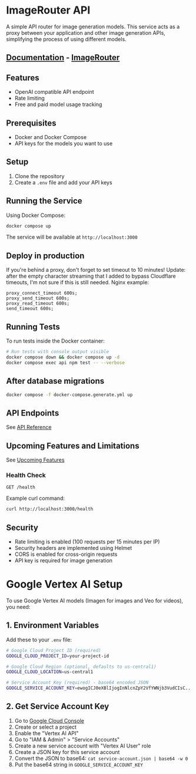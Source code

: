 # ImageRouter API

A simple API router for image generation models. This service acts as a proxy between your application and other image generation APIs, simplifying the process of using different models.

## [Documentation](https://ir-docs.myqa.cc/) - [ImageRouter](https://ir.myqa.cc/)

## Features

- OpenAI compatible API endpoint
- Rate limiting
- Free and paid model usage tracking

## Prerequisites

- Docker and Docker Compose
- API keys for the models you want to use

## Setup

1. Clone the repository
2. Create a `.env` file and add your API keys

## Running the Service

Using Docker Compose:
```bash
docker compose up
```

The service will be available at `http://localhost:3000`

## Deploy in production

If you're behind a proxy, don't forget to set timeout to 10 minutes!
Update: after the empty character streaming that I added to bypass Cloudflare timeouts, I'm not sure if this is still needed.
Nginx example:
```
proxy_connect_timeout 600s;
proxy_send_timeout 600s;
proxy_read_timeout 600s;
send_timeout 600s;
```

## Running Tests

To run tests inside the Docker container:

```bash
# Run tests with console output visible
docker compose down && docker compose up -d
docker compose exec api npm test -- --verbose
```

## After database migrations

```bash
docker compose -f docker-compose.generate.yml up
```

## API Endpoints

See [API Reference](https://ir-docs.myqa.cc/)

## Upcoming Features and Limitations

See [Upcoming Features](https://ir-docs.myqa.cc/upcoming-features/)

### Health Check
```
GET /health
```

Example curl command:
```bash
curl http://localhost:3000/health
```

## Security

- Rate limiting is enabled (100 requests per 15 minutes per IP)
- Security headers are implemented using Helmet
- CORS is enabled for cross-origin requests
- API key is required for image generation

# Google Vertex AI Setup

To use Google Vertex AI models (Imagen for images and Veo for videos), you need:

## 1. Environment Variables
Add these to your `.env` file:

```bash
# Google Cloud Project ID (required)
GOOGLE_CLOUD_PROJECT_ID=your-project-id

# Google Cloud Region (optional, defaults to us-central1)
GOOGLE_CLOUD_LOCATION=us-central1

# Service Account Key (required) - base64 encoded JSON
GOOGLE_SERVICE_ACCOUNT_KEY=ewogICJ0eXBlIjogInNlcnZpY2VfYWNjb3VudCIsC...
```

## 2. Get Service Account Key
1. Go to [Google Cloud Console](https://console.cloud.google.com/)
2. Create or select a project
3. Enable the "Vertex AI API"
4. Go to "IAM & Admin" > "Service Accounts"
5. Create a new service account with "Vertex AI User" role
6. Create a JSON key for this service account
7. Convert the JSON to base64: `cat service-account.json | base64 -w 0`
8. Put the base64 string in `GOOGLE_SERVICE_ACCOUNT_KEY`
